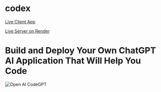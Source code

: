 # codex
[Live Client App](https://codex-eight-iota.vercel.app/)

[Live Server on Render](https://codex-37fn.onrender.com/)


# Build and Deploy Your Own ChatGPT AI Application That Will Help You Code
![Open AI CodeGPT](https://i.ibb.co/LS4DRhb/image-257.png)
